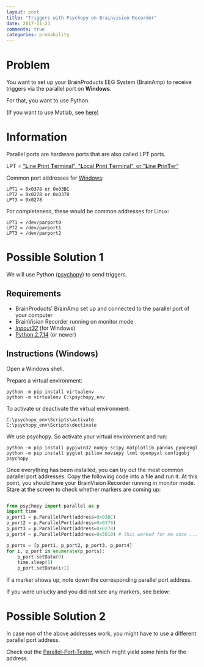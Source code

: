 ```yaml
---
layout: post
title: "Triggers with Psychopy on Brainvision Recorder"
date: 2017-11-23
comments: true
categories: probability
---
```


# Problem
You want to set up your BrainProducts EEG System (BrainAmp) to receive triggers via the parallel port on **Windows**.

For that, you want to use Python.

(If you want to use Matlab, see [here](http://apps.usd.edu/coglab/psyc770/IO64.html))

# Information

Parallel ports are hardware ports that are also called LPT ports.

LPT = ["**L**ine **P**rint **T**erminal", "**L**ocal **P**rint **T**erminal", or "**L**ine **P**rin**T**er"](https://en.wikipedia.org/wiki/Parallel_port#Access)

Common port addresses for [Windows](https://en.wikipedia.org/wiki/Parallel_port#Port_addresses):
```
LPT1 = 0x0378 or 0x03BC
LPT2 = 0x0278 or 0x0378
LPT3 = 0x0278
```

For completeness, these would be common addresses for Linux:
```
LPT1 = /dev/parport0
LPT2 = /dev/parport1
LPT3 = /dev/parport2
```


# Possible Solution 1
We will use Python ([psychopy](http://psychopy.org)) to send triggers.

## Requirements

- BrainProducts' BrainAmp set up and connected to the parallel port of your computer
- BrainVision Recorder running on monitor mode
- [*Inpout32*](http://www.highrez.co.uk/downloads/inpout32/) (for Windows)
- [Python 2.7.14](https://www.python.org/downloads/) (or newer)

## Instructions (Windows)
Open a Windows shell.

Prepare a virtual environment:

    python -m pip install virtualenv
    python -m virtualenv C:\psychopy_env

To activate or deactivate the virtual environment:

    C:\psychopy_env\Scripts\activate
    C:\psychopy_env\Scripts\dectivate

We use psychopy. So activate your virtual environment and run:


    python -m pip install pypiwin32 numpy scipy matplotlib pandas pyopengl
    python -m pip install pyglet pillow moviepy lxml openpyxl configobj psychopy


Once everything has been installed, you can try out the most common parallel port addresses. Copy the following code into a file and run it. At this point, you should have your BrainVision Recorder running in monitor mode. Stare at the screen to check whether markers are coming up:

``` python

from psychopy import parallel as p
import time
p_port1 = p.ParallelPort(address=0x03BC)
p_port2 = p.ParallelPort(address=0x0378)
p_port3 = p.ParallelPort(address=0x0278)
p_port4 = p.ParallelPort(address=0x3010) # this worked for me once ...

p_ports = [p_port1, p_port2, p_port3, p_port4]
for i, p_port in enumerate(p_ports):
    p_port.setData(0)
    time.sleep(1)
    p_port.setData(i+1)

```

If a marker shows up, note down the corresponding parallel port address.

If you were unlucky and you did not see any markers, see below:


# Possible Solution 2
In case non of the above addresses work, you might have to use a different parallel port address.

Check out the [Parallel-Port-Tester](https://www.downtowndougbrown.com/2013/06/parallel-port-tester/), which might yield some hints for the address.
